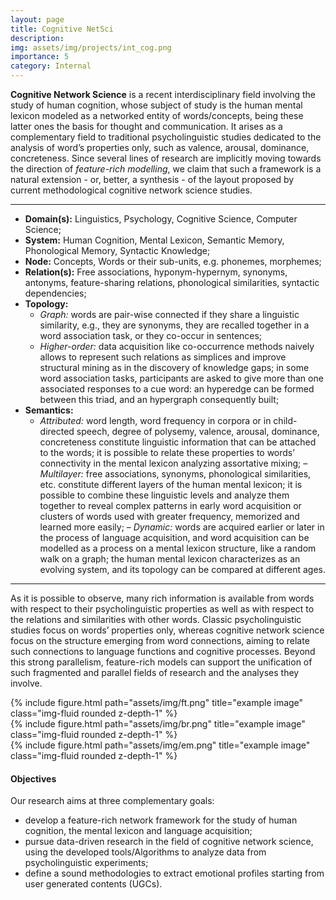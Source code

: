 ```yaml
---
layout: page
title: Cognitive NetSci
description: 
img: assets/img/projects/int_cog.png
importance: 5
category: Internal
---
```


**Cognitive Network Science** is a recent interdisciplinary field involving the study of human cognition, whose subject of study is the human mental lexicon modeled as a networked entity of words/concepts, being these latter ones the basis for thought and communication. 
It arises as a complementary field to traditional psycholinguistic studies dedicated to the analysis of word’s properties only, such as valence, arousal, dominance, concreteness.
Since several lines of research are implicitly moving towards the direction of *feature-rich modelling*, we claim that such a framework is a natural extension - or, better, a synthesis - of the layout proposed by current methodological cognitive network science studies. 

---
- **Domain(s):** Linguistics, Psychology, Cognitive Science, Computer Science;
- **System:** Human Cognition, Mental Lexicon, Semantic Memory, Phonological Memory, Syntactic Knowledge;
- **Node:** Concepts, Words or their sub-units, e.g. phonemes, morphemes;
- **Relation(s):** Free associations, hyponym-hypernym, synonyms, antonyms, feature-sharing relations, phonological similarities, syntactic dependencies;
- **Topology:**
  - *Graph:* words are pair-wise connected if they share a linguistic similarity, e.g., they are synonyms, they are recalled together in a word association task, or they co-occur in sentences; 
  - *Higher-order:* data acquisition like co-occurrence methods naively allows to represent such relations as simplices and improve structural mining as in the discovery of knowledge gaps; in some word association tasks, participants are asked to give more than one associated responses to a cue word: an hyperedge can be formed between this triad, and an hypergraph consequently built;
- **Semantics:**
  - *Attributed:* word length, word frequency in corpora or in child-directed speech, degree of polysemy, valence, arousal, dominance, concreteness constitute linguistic information that can be attached to the words; it is possible to relate these properties to words’ connectivity in the mental lexicon analyzing assortative mixing;
  – *Multilayer:* free associations, synonyms, phonological similarities, etc. constitute different layers of the human mental lexicon; it is possible to combine these linguistic levels and analyze them together to reveal complex patterns in early word acquisition or clusters of words used with greater frequency, memorized and learned more easily;
  – *Dynamic:* words are acquired earlier or later in the process of language acquisition, and word acquisition can be modelled as a process on a mental lexicon structure, like a random walk on a graph; the human mental lexicon characterizes as an evolving system, and its topology can be compared at different ages.

---

As it is possible to observe, many rich information is available from words with respect to their psycholinguistic properties as well as with respect to the relations and similarities with other words. 
Classic psycholinguistic studies focus on words’ properties only, whereas cognitive network science focus on the structure emerging from word connections, aiming to relate such connections to language functions and cognitive processes. 
Beyond this strong parallelism, feature-rich models can support the unification of such fragmented and parallel fields of research and the analyses they involve. 

<div class="row">
    <div class="col-sm mt-3 mt-md-0">
        {% include figure.html path="assets/img/ft.png" title="example image" class="img-fluid rounded z-depth-1" %}
    </div>
    <div class="col-sm mt-3 mt-md-0">
        {% include figure.html path="assets/img/br.png" title="example image" class="img-fluid rounded z-depth-1" %}
    </div>
    <div class="col-sm mt-3 mt-md-0">
        {% include figure.html path="assets/img/em.png" title="example image" class="img-fluid rounded z-depth-1" %}
    </div>
</div>

#### Objectives
Our research aims at three complementary goals:
- develop a feature-rich network framework for the study of human cognition, the mental lexicon and language acquisition;
- pursue data-driven research in the field of cognitive network science, using the developed tools/Algorithms to analyze data from psycholinguistic experiments;
- define a sound methodologies to extract emotional profiles starting from user generated contents (UGCs).